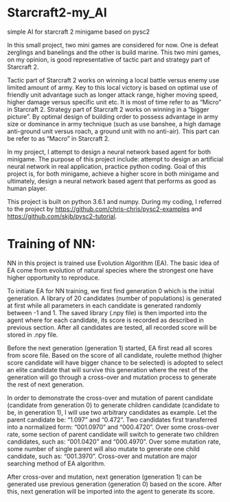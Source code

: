 # Starcraft2-my_AI
simple AI for starcraft 2 minigame based on pysc2

In this small project, two mini games are considered for now. One is defeat zerglings and banelings and the other is build marine. This two mini games, on my opinion, is good representative of tactic part and strategy part of Starcraft 2. 

Tactic part of Starcraft 2 works on winning a local battle versus enemy use limited amount of army. Key to this local victory is based on optimal use of friendly unit advantage such as longer attack range, higher moving speed, higher damage versus specific unit etc. It is most of time refer to as “Micro” in Starcraft 2. Strategy part of Starcraft 2 works on winning in a “bigger picture”. By optimal design of building order to possess advantage in army size or dominance in army technique (such as use banshee, a high damage anti-ground unit versus roach, a ground unit with no anti-air). This part can be refer to as “Macro” in Starcraft 2.

In my project, I attempt to design a neural network based agent for both minigame.  The purpose of this project include: attempt to design an artificial neural network in real application, practice python coding. Goal of this project is, for both minigame, achieve a higher score in both minigame and ultimately, design a neural network based agent that performs as good as human player.

This project is built on python 3.6.1 and numpy. During my coding, I referred to the project by https://github.com/chris-chris/pysc2-examples and https://github.com/skjb/pysc2-tutorial. 

# Training of NN:

NN in this project is trained use Evolution Algorithm (EA). The basic idea of EA come from evolution of natural species where the strongest one have higher opportunity to reproduce. 

To initiate EA for NN training, we first find generation 0 which is the initial generation. A library of 20 candidates (number of populations) is generated at first while all parameters in each candidate is generated randomly between -1 and 1. The saved library (.npy file) is then imported into the agent where for each candidate, its score is recorded as described in previous section. After all candidates are tested, all recorded score will be stored in .npy file.

Before the next generation (generation 1) started, EA first read all scores from score file. Based on the score of all candidate, roulette method (higher score candidate will have bigger chance to be selected) is adopted to select an elite candidate that will survive this generation where the rest of the generation will go through a cross-over and mutation process to generate the rest of next generation. 

In order to demonstrate the cross-over and mutation of parent candidate (candidate from generation 0) to generate children candidate (candidate to be, in generation 1), I will use two arbitrary candidates as example. Let the parent candidate be: “1.097” and “0.472”. Two candidates first transferred into a normalized form: “001.0970” and “000.4720”. Over some cross-over rate, some section of parent candidate will switch to generate two children candidates, such as: “001.0420” and “000.4970”. Over some mutation rate, some number of single parent will also mutate to generate one child candidate, such as: “001.3970”. Cross-over and mutation are major searching method of EA algorithm.

After cross-over and mutation, next generation (generation 1) can be generated use previous generation (generation 0) based on the score. After this, next generation will be imported into the agent to generate its score.
